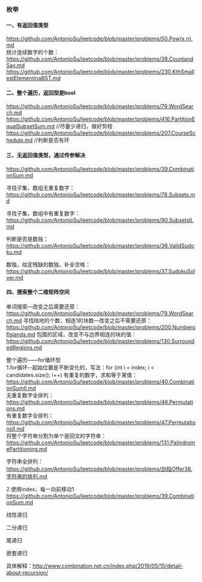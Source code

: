 ### 枚举

#### 一、有返回值类型  
https://github.com/AntonioSu/leetcode/blob/master/problems/50.Pow(x,n).md  
统计连续数字的个数：https://github.com/AntonioSu/leetcode/blob/master/problems/38.CountandSay.md  
https://github.com/AntonioSu/leetcode/blob/master/problems/230.KthSmallestElementinaBST.md



#### 二、整个遍历，返回型是bool  

https://github.com/AntonioSu/leetcode/blob/master/problems/79.WordSearch.md
https://github.com/AntonioSu/leetcode/blob/master/problems/416.PartitionEqualSubsetSum.md //尽量少递归，做好剪枝 
https://github.com/AntonioSu/leetcode/blob/master/problems/207.CourseSchedule.md  //判断是否有环



#### 三、无返回值类型，通过传参解决
https://github.com/AntonioSu/leetcode/blob/master/problems/39.CombinationSum.md  

寻找子集，数组无重复数字：https://github.com/AntonioSu/leetcode/blob/master/problems/78.Subsets.md

寻找子集，数组中有重复数字：https://github.com/AntonioSu/leetcode/blob/master/problems/90.SubsetsII.md

判断是否是数独：https://github.com/AntonioSu/leetcode/blob/master/problems/36.ValidSudoku.md

数独，给定残缺的数独，补全空格：https://github.com/AntonioSu/leetcode/blob/master/problems/37.SudokuSolver.md



#### 四、搜索整个二维矩阵空间  
单词搜索—改变之后需要还原：https://github.com/AntonioSu/leetcode/blob/master/problems/79.WordSearch.md
寻找陆地的个数，相连1的块数—改变之后不需要还原：https://github.com/AntonioSu/leetcode/blob/master/problems/200.NumberofIslands.md
包围的区域，改变不与边界相连的块的值：https://github.com/AntonioSu/leetcode/blob/master/problems/130.SurroundedRegions.md  

整个遍历——for循环型  
1.for循环--起始位置是不断变化的，写法：for (int i = index; i < candidates.size(); i++) 
有重复的数字，求和等于某值：https://github.com/AntonioSu/leetcode/blob/master/problems/40.CombinationSumII.md  
无重复数字全排列：https://github.com/AntonioSu/leetcode/blob/master/problems/46.Permutations.md  
有重复数字全排列：https://github.com/AntonioSu/leetcode/blob/master/problems/47.PermutationsII.md  
将整个字符串分割为单个是回文的字符串：https://github.com/AntonioSu/leetcode/blob/master/problems/131.PalindromePartitioning.md   

字符串全排列：https://github.com/AntonioSu/leetcode/blob/master/problems/剑指Offer38.字符串的排列.md

2.使用index，每一向前移动1
https://github.com/AntonioSu/leetcode/blob/master/problems/39.CombinationSum.md



线性递归

二分递归

尾递归

嵌套递归

具体解释：http://www.combination.net.cn/index.php/2019/05/15/detail-about-recursion/